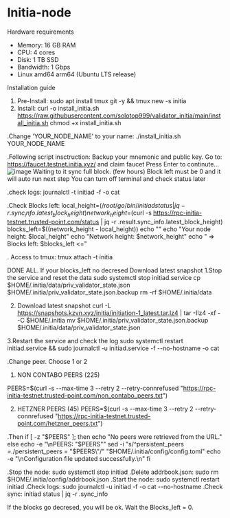 # Initia-node
Hardware requirements
- Memory: 16 GB RAM
- CPU: 4 cores
- Disk: 1 TB SSD
- Bandwidth: 1 Gbps
- Linux amd64 arm64 (Ubuntu LTS release)


Installation guide
1. Pre-Install:  sudo apt install tmux git -y && tmux new -s initia
2. Install:    curl -o install_initia.sh https://raw.githubusercontent.com/solotop999/validator_initia/main/install_initia.sh
chmod +x install_initia.sh

.Change 'YOUR_NODE_NAME' to your name:  ./install_initia.sh YOUR_NODE_NAME


.Following script insctruction:
Backup your mnemonic and public key.
Go to: https://faucet.testnet.initia.xyz/ and claim faucet
Press Enter to continute...
![image](https://github.com/tonycafe007/Initia-node/assets/128784616/3e469899-3036-4639-8fbc-59e9d4bc1aac)
Waiting to it sync full block. (few hours)
Block left must be 0 and it will auto run next step
You can turn off terminal and check status later

.check logs: journalctl -t initiad -f -o cat

.Check Blocks left: 
  local_height=$(/root/go/bin/initiad status | jq -r .sync_info.latest_block_height)
  network_height=$(curl -s https://rpc-initia-testnet.trusted-point.com/status | jq -r .result.sync_info.latest_block_height)
  blocks_left=$((network_height - local_height))
  echo ""
  echo "Your node height: $local_height"
  echo "Network height: $network_height"
  echo " => Blocks left: $blocks_left <="

 . Access to tmux:  tmux attach -t initia

  DONE ALL.
  If your blocks_left no decresed
Download latest snapshot
1.Stop the service and reset the data
sudo systemctl stop initiad.service
cp $HOME/.initia/data/priv_validator_state.json $HOME/.initia/priv_validator_state.json.backup
rm -rf $HOME/.initia/data

2. Download latest snapshot
curl -L https://snapshots.kzvn.xyz/initia/initiation-1_latest.tar.lz4 | tar -Ilz4 -xf - -C $HOME/.initia
mv $HOME/.initia/priv_validator_state.json.backup $HOME/.initia/data/priv_validator_state.json

3.Restart the service and check the log
sudo systemctl restart initiad.service && sudo journalctl -u initiad.service -f --no-hostname -o cat

.Change peer. Choose 1 or 2
1. NON CONTABO PEERS (225)

PEERS=$(curl -s --max-time 3 --retry 2 --retry-connrefused "https://rpc-initia-testnet.trusted-point.com/non_contabo_peers.txt")

2. HETZNER PEERS (45)
   PEERS=$(curl -s --max-time 3 --retry 2 --retry-connrefused "https://rpc-initia-testnet.trusted-point.com/hetzner_peers.txt")

.Then
if [ -z "$PEERS" ]; then
    echo "No peers were retrieved from the URL."
else
    echo -e "\nPEERS: "$PEERS""
    sed -i "s/^persistent_peers *=.*/persistent_peers = \"$PEERS\"/" "$HOME/.initia/config/config.toml"
    echo -e "\nConfiguration file updated successfully.\n"
fi

.Stop the node:  sudo systemctl stop initiad
.Delete addrbook.json: sudo rm $HOME/.initia/config/addrbook.json
.Start the node: sudo systemctl restart initiad
.Check logs: sudo journalctl -u initiad -f -o cat --no-hostname
.Check sync: initiad status | jq -r .sync_info

If the blocks go decresed, you will be ok. Wait the Blocks_left = 0.





